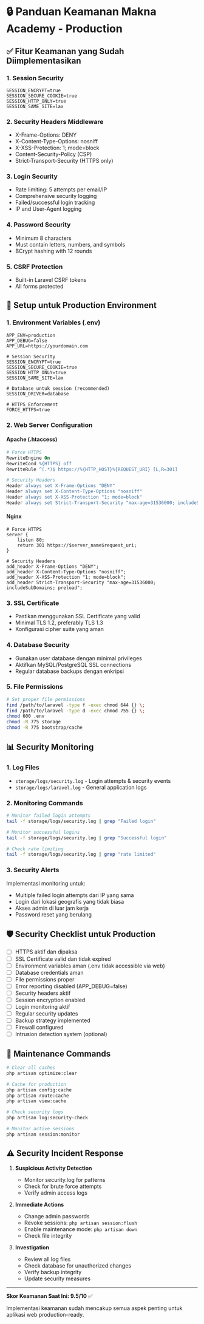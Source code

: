 # 🔒 Panduan Keamanan Makna Academy - Production

## ✅ Fitur Keamanan yang Sudah Diimplementasikan

### 1. **Session Security**

```env
SESSION_ENCRYPT=true
SESSION_SECURE_COOKIE=true
SESSION_HTTP_ONLY=true
SESSION_SAME_SITE=lax
```

### 2. **Security Headers Middleware**

-   X-Frame-Options: DENY
-   X-Content-Type-Options: nosniff
-   X-XSS-Protection: 1; mode=block
-   Content-Security-Policy (CSP)
-   Strict-Transport-Security (HTTPS only)

### 3. **Login Security**

-   Rate limiting: 5 attempts per email/IP
-   Comprehensive security logging
-   Failed/successful login tracking
-   IP and User-Agent logging

### 4. **Password Security**

-   Minimum 8 characters
-   Must contain letters, numbers, and symbols
-   BCrypt hashing with 12 rounds

### 5. **CSRF Protection**

-   Built-in Laravel CSRF tokens
-   All forms protected

## 🚀 Setup untuk Production Environment

### 1. **Environment Variables (.env)**

```env
APP_ENV=production
APP_DEBUG=false
APP_URL=https://yourdomain.com

# Session Security
SESSION_ENCRYPT=true
SESSION_SECURE_COOKIE=true
SESSION_HTTP_ONLY=true
SESSION_SAME_SITE=lax

# Database untuk session (recommended)
SESSION_DRIVER=database

# HTTPS Enforcement
FORCE_HTTPS=true
```

### 2. **Web Server Configuration**

#### Apache (.htaccess)

```apache
# Force HTTPS
RewriteEngine On
RewriteCond %{HTTPS} off
RewriteRule ^(.*)$ https://%{HTTP_HOST}%{REQUEST_URI} [L,R=301]

# Security Headers
Header always set X-Frame-Options "DENY"
Header always set X-Content-Type-Options "nosniff"
Header always set X-XSS-Protection "1; mode=block"
Header always set Strict-Transport-Security "max-age=31536000; includeSubDomains; preload"
```

#### Nginx

```nginx
# Force HTTPS
server {
    listen 80;
    return 301 https://$server_name$request_uri;
}

# Security Headers
add_header X-Frame-Options "DENY";
add_header X-Content-Type-Options "nosniff";
add_header X-XSS-Protection "1; mode=block";
add_header Strict-Transport-Security "max-age=31536000; includeSubDomains; preload";
```

### 3. **SSL Certificate**

-   Pastikan menggunakan SSL Certificate yang valid
-   Minimal TLS 1.2, preferably TLS 1.3
-   Konfigurasi cipher suite yang aman

### 4. **Database Security**

-   Gunakan user database dengan minimal privileges
-   Aktifkan MySQL/PostgreSQL SSL connections
-   Regular database backups dengan enkripsi

### 5. **File Permissions**

```bash
# Set proper file permissions
find /path/to/laravel -type f -exec chmod 644 {} \;
find /path/to/laravel -type d -exec chmod 755 {} \;
chmod 600 .env
chmod -R 775 storage
chmod -R 775 bootstrap/cache
```

## 📊 Security Monitoring

### 1. **Log Files**

-   `storage/logs/security.log` - Login attempts & security events
-   `storage/logs/laravel.log` - General application logs

### 2. **Monitoring Commands**

```bash
# Monitor failed login attempts
tail -f storage/logs/security.log | grep "Failed login"

# Monitor successful logins
tail -f storage/logs/security.log | grep "Successful login"

# Check rate limiting
tail -f storage/logs/security.log | grep "rate limited"
```

### 3. **Security Alerts**

Implementasi monitoring untuk:

-   Multiple failed login attempts dari IP yang sama
-   Login dari lokasi geografis yang tidak biasa
-   Akses admin di luar jam kerja
-   Password reset yang berulang

## 🛡️ Security Checklist untuk Production

-   [ ] HTTPS aktif dan dipaksa
-   [ ] SSL Certificate valid dan tidak expired
-   [ ] Environment variables aman (.env tidak accessible via web)
-   [ ] Database credentials aman
-   [ ] File permissions proper
-   [ ] Error reporting disabled (APP_DEBUG=false)
-   [ ] Security headers aktif
-   [ ] Session encryption enabled
-   [ ] Login monitoring aktif
-   [ ] Regular security updates
-   [ ] Backup strategy implemented
-   [ ] Firewall configured
-   [ ] Intrusion detection system (optional)

## 🔧 Maintenance Commands

```bash
# Clear all caches
php artisan optimize:clear

# Cache for production
php artisan config:cache
php artisan route:cache
php artisan view:cache

# Check security logs
php artisan log:security-check

# Monitor active sessions
php artisan session:monitor
```

## ⚠️ Security Incident Response

1. **Suspicious Activity Detection**

    - Monitor security.log for patterns
    - Check for brute force attempts
    - Verify admin access logs

2. **Immediate Actions**

    - Change admin passwords
    - Revoke sessions: `php artisan session:flush`
    - Enable maintenance mode: `php artisan down`
    - Check file integrity

3. **Investigation**
    - Review all log files
    - Check database for unauthorized changes
    - Verify backup integrity
    - Update security measures

---

**Skor Keamanan Saat Ini: 9.5/10** ✅

Implementasi keamanan sudah mencakup semua aspek penting untuk aplikasi web production-ready.
